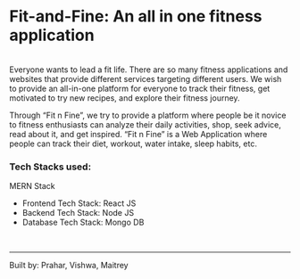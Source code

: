 <h1> Fit-and-Fine: An all in one fitness application </h1>
<br>
Everyone wants to lead a fit life. There are so many fitness applications and websites that provide different services targeting different users. We wish to provide an all-in-one platform for everyone to track their fitness, get motivated to try new recipes, and explore their fitness journey. <br>

Through “Fit n Fine”, we try to provide a platform where people be it novice to fitness enthusiasts can analyze their daily activities, shop, seek advice, read about it, and get inspired. “Fit n Fine” is a Web Application where people can track their diet, workout, water intake, sleep habits, etc. 

<h3> Tech Stacks used: </h3>

MERN Stack
<ul>
  <li>Frontend Tech Stack: React JS </li>
 <li>Backend Tech Stack: Node JS </li>
 <li>Database Tech Stack: Mongo DB </li>
</ul>


<br>
<hr>
Built by: Prahar, Vishwa, Maitrey
